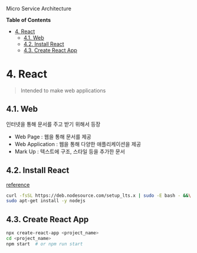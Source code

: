 Micro Service Architecture <!-- omit in toc -->

**Table of Contents**
- [4. React](#4-react)
  - [4.1. Web](#41-web)
  - [4.2. Install React](#42-install-react)
  - [4.3. Create React App](#43-create-react-app)


# 4. React
> Intended to make web applications

## 4.1. Web
인터넷을 통해 문서를 주고 받기 위해서 등장

* Web Page : 웹을 통해 문서를 제공
* Web Application : 웹을 통해 다양한 애플리케이션을 제공
* Mark Up : 텍스트에 구조, 스타일 등을 추가한 문서

## 4.2. Install React
[reference](https://github.com/nodesource/distributions "https://github.com/nodesource/distributions")
```bash
curl -fsSL https://deb.nodesource.com/setup_lts.x | sudo -E bash - &&\
sudo apt-get install -y nodejs
```

## 4.3. Create React App
```bash
npx create-react-app <project_name>
cd <project_name>
npm start  # or npm run start
```